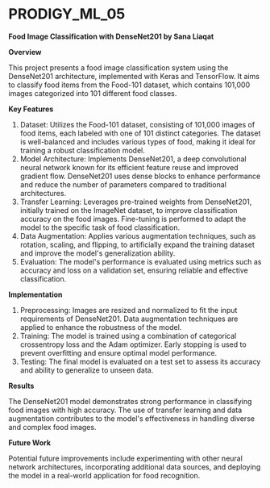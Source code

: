 # PRODIGY_ML_05

**Food Image Classification with DenseNet201 by Sana Liaqat**

**Overview**

This project presents a food image classification system using the DenseNet201 architecture, implemented with Keras and TensorFlow. It aims to classify food items from the Food-101 dataset, which contains 101,000 images categorized into 101 different food classes.

**Key Features**

1. Dataset: Utilizes the Food-101 dataset, consisting of 101,000 images of food items, each labeled with one of 101 distinct categories. The dataset is well-balanced and includes various types of food, making it ideal for training a robust classification model.
2. Model Architecture: Implements DenseNet201, a deep convolutional neural network known for its efficient feature reuse and improved gradient flow. DenseNet201 uses dense blocks to enhance performance and reduce the number of parameters compared to traditional architectures.
3. Transfer Learning: Leverages pre-trained weights from DenseNet201, initially trained on the ImageNet dataset, to improve classification accuracy on the food images. Fine-tuning is performed to adapt the model to the specific task of food classification.
4. Data Augmentation: Applies various augmentation techniques, such as rotation, scaling, and flipping, to artificially expand the training dataset and improve the model's generalization ability.
5. Evaluation: The model's performance is evaluated using metrics such as accuracy and loss on a validation set, ensuring reliable and effective classification.

**Implementation**

1. Preprocessing: Images are resized and normalized to fit the input requirements of DenseNet201. Data augmentation techniques are applied to enhance the robustness of the model.
2. Training: The model is trained using a combination of categorical crossentropy loss and the Adam optimizer. Early stopping is used to prevent overfitting and ensure optimal model performance.
3. Testing: The final model is evaluated on a test set to assess its accuracy and ability to generalize to unseen data.

**Results**

The DenseNet201 model demonstrates strong performance in classifying food images with high accuracy. The use of transfer learning and data augmentation contributes to the model's effectiveness in handling diverse and complex food images.

**Future Work**

Potential future improvements include experimenting with other neural network architectures, incorporating additional data sources, and deploying the model in a real-world application for food recognition.
